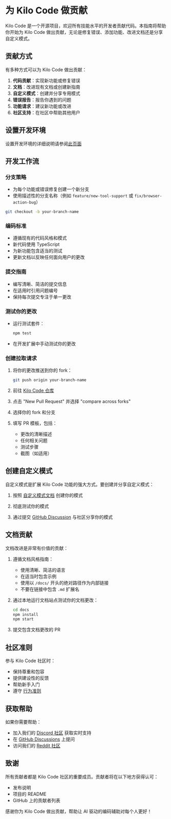 # 为 Kilo Code 做贡献

Kilo Code 是一个开源项目，欢迎所有技能水平的开发者贡献代码。本指南将帮助你开始为 Kilo Code 做出贡献，无论是修复错误、添加功能、改进文档还是分享自定义模式。

## 贡献方式

有多种方式可以为 Kilo Code 做出贡献：

1. **代码贡献**：实现新功能或修复错误
2. **文档**：改进现有文档或创建新指南
3. **自定义模式**：创建并分享专用模式
4. **错误报告**：报告你遇到的问题
5. **功能请求**：建议新功能或改进
6. **社区支持**：在社区中帮助其他用户

## 设置开发环境

设置开发环境的详细说明请参阅[此页面](/extending/development-environment.md)

## 开发工作流

### 分支策略

- 为每个功能或错误修复创建一个新分支
- 使用描述性的分支名称（例如 `feature/new-tool-support` 或 `fix/browser-action-bug`）

```bash
git checkout -b your-branch-name
```

### 编码标准

- 遵循现有的代码风格和模式
- 新代码使用 TypeScript
- 为新功能包含适当的测试
- 更新文档以反映任何面向用户的更改

### 提交指南

- 编写清晰、简洁的提交信息
- 在适用时引用问题编号
- 保持每次提交专注于单一更改

### 测试你的更改

- 运行测试套件：
  ```bash
  npm test
  ```
- 在开发扩展中手动测试你的更改

### 创建拉取请求

1. 将你的更改推送到你的 fork：
   ```bash
   git push origin your-branch-name
   ```

2. 前往 [Kilo Code 仓库](https://github.com/Kilo-Org/novelweave)

3. 点击 "New Pull Request" 并选择 "compare across forks"

4. 选择你的 fork 和分支

5. 填写 PR 模板，包括：
   - 更改的清晰描述
   - 任何相关问题
   - 测试步骤
   - 截图（如适用）

## 创建自定义模式

自定义模式是扩展 Kilo Code 功能的强大方式。要创建并分享自定义模式：

1. 按照 [自定义模式文档](/features/custom-modes) 创建你的模式

2. 彻底测试你的模式

3. 通过提交 [GitHub Discussion](https://github.com/Kilo-Org/novelweave/discussions) 与社区分享你的模式

## 文档贡献

文档改进是非常有价值的贡献：

1. 遵循文档风格指南：
   - 使用清晰、简洁的语言
   - 在适当时包含示例
   - 使用以 `/docs/` 开头的绝对路径作为内部链接
   - 不要在链接中包含 `.md` 扩展名

2. 通过本地运行文档站点测试你的文档更改：
   ```bash
   cd docs
   npm install
   npm start
   ```

3. 提交包含文档更改的 PR

## 社区准则

参与 Kilo Code 社区时：

- 保持尊重和包容
- 提供建设性的反馈
- 帮助新手入门
- 遵守 [行为准则](https://github.com/Kilo-Org/novelweave/blob/main/CODE_OF_CONDUCT.md)

## 获取帮助

如果你需要帮助：

- 加入我们的 [Discord 社区](https://novelweave.ai/discord) 获取实时支持
- 在 [GitHub Discussions](https://github.com/Kilo-Org/novelweave/discussions) 上提问
- 访问我们的 [Reddit 社区](https://www.reddit.com/r/NovelWeave)

## 致谢

所有贡献者都是 Kilo Code 社区的重要成员。贡献者将在以下地方获得认可：

- 发布说明
- 项目的 README
- GitHub 上的贡献者列表

感谢你为 Kilo Code 做出贡献，帮助让 AI 驱动的编码辅助对每个人更好！